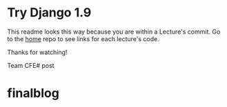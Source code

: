 # Try Django 1.9

This readme looks this way because you are within a Lecture's commit. Go to the [home](https://github.com/codingforentrepreneurs/try-django-19) repo to see links for each lecture's code.

Thanks for watching!

Team CFE# post
# finalblog
